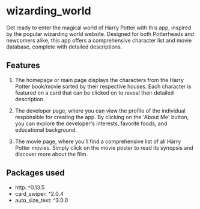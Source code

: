 # wizarding_world 

Get ready to enter the magical world of Harry Potter with this app, inspired by the popular wizarding world website. Designed for both Potterheads and newcomers alike, this app offers a comprehensive character list and movie database, complete with detailed descriptions. 

## Features

1. The homepage or main page displays the characters from the Harry Potter book/movie sorted by their respective houses. Each character is featured on a card that can be clicked on to reveal their detailed description.

2. The developer page, where you can view the profile of the individual responsible for creating the app. By clicking on the 'About Me' button, you can explore the developer's interests, favorite foods, and educational background.

3. The movie page, where you'll find a comprehensive list of all Harry Potter movies. Simply click on the movie poster to read its synopsis and discover more about the film.

## Packages used
- http: ^0.13.5
- card_swiper: ^2.0.4
- auto_size_text: ^3.0.0